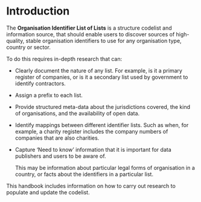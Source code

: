 # Introduction

The **Organisation Identifier List of Lists** is a structure codelist and information source, that should enable users to discover sources of high-quality, stable organisation identifiers to use for any organisation type, country or sector.

To do this requires in-depth research that can:

* Clearly document the nature of any list. For example, is it a primary register of companies, or is it a secondary list used by government to identify contractors.

* Assign a prefix to each list.

* Provide structured meta-data about the jurisdictions covered, the kind of organisations, and the availability of open data.

* Identify mappings between different identifier lists. Such as when, for example, a charity register includes the company numbers of companies that are also charities.

* Capture ‘Need to know’ information that it is important for data publishers and users to be aware of.

  This may be information about particular legal forms of organisation in a country, or facts about the identifiers in a particular list.

This handbook includes information on how to carry out research to populate and update the codelist.
